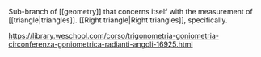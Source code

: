 Sub-branch of [[geometry]] that concerns itself with the measurement of [[triangle|triangles]].
[[Right triangle|Right triangles]], specifically.

https://library.weschool.com/corso/trigonometria-goniometria-circonferenza-goniometrica-radianti-angoli-16925.html